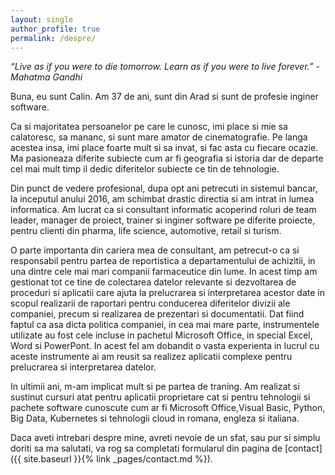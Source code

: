```yaml
---
layout: single
author_profile: true
permalink: /despre/
---
```


*“Live as if you were to die tomorrow. Learn as if you were to live forever.” - Mahatma Gandhi*

Buna, eu sunt Calin. Am 37 de ani, sunt din Arad si sunt de profesie inginer software. 

Ca si majoritatea persoanelor pe care le cunosc, imi place si mie sa calatoresc, sa mananc, si sunt mare amator de cinematografie. Pe langa acestea insa, imi place foarte mult si sa invat, si fac asta cu fiecare ocazie. Ma pasioneaza diferite subiecte cum ar fi geografia si istoria dar de departe cel mai mult timp il dedic diferitelor subiecte ce tin de tehnologie. 

Din punct de vedere profesional, dupa opt ani petrecuti in sistemul bancar, la inceputul anului 2016, am schimbat drastic directia si am intrat in lumea informatica. Am lucrat ca si consultant informatic acoperind roluri de team leader, manager de proiect, trainer si inginer software pe diferite proiecte, pentru clienti din pharma, life science, automotive, retail si turism.

O parte importanta din cariera mea de consultant, am petrecut-o ca si responsabil pentru partea de reportistica a departamentului de achizitii, in una dintre cele mai mari companii farmaceutice din lume. In acest timp am gestionat tot ce tine de colectarea datelor relevante si dezvoltarea de proceduri si aplicatii care ajuta la prelucrarea si interpretarea acestor date in scopul realizarii de raportari pentru conducerea diferitelor divizii ale companiei, precum si realizarea de prezentari si documentatii. Dat fiind faptul ca asa dicta politica companiei, in cea mai mare parte, instrumentele utilizate au fost cele incluse in pachetul Microsoft Office, in special Excel, Word si PowerPont. In acest fel am dobandit o vasta experienta in lucrul cu aceste instrumente ai am reusit sa realizez aplicatii complexe pentru prelucrarea si interpretarea datelor.

In ultimii ani, m-am implicat mult si pe partea de traning. Am realizat si sustinut cursuri atat pentru aplicatii proprietare cat si pentru tehnologii si pachete software cunoscute cum ar fi Microsoft Office,Visual Basic, Python, Big Data, Kubernetes si tehnologii cloud in romana, engleza si italiana. 

Daca aveti intrebari despre mine, avreti nevoie de un sfat, sau pur si simplu doriti sa ma salutati, va rog sa completati formularul din pagina de [contact]({{ site.baseurl }}{% link _pages/contact.md %}).
